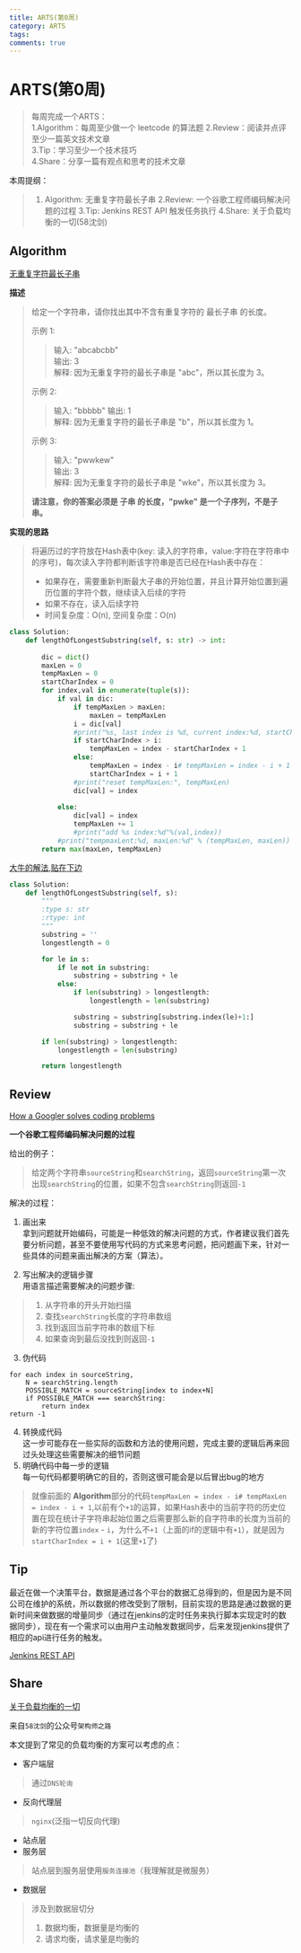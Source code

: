 ```yaml
---
title: ARTS(第0周)
category: ARTS
tags:  
comments: true
---
```


# ARTS(第0周)

> 每周完成一个ARTS：    
> 1.Algorithm：每周至少做一个 leetcode 的算法题 
> 2.Review：阅读并点评至少一篇英文技术文章  
> 3.Tip：学习至少一个技术技巧   
> 4.Share：分享一篇有观点和思考的技术文章

本周提纲：
> 1. Algorithm: 无重复字符最长子串
> 2.Review: 一个谷歌工程师编码解决问题的过程
> 3.Tip: Jenkins REST API 触发任务执行
> 4.Share: 关于负载均衡的一切(58沈剑)

<!-- more -->

## Algorithm

[无重复字符最长子串](https://leetcode-cn.com/problems/longest-substring-without-repeating-characters/)

**描述**

> 给定一个字符串，请你找出其中不含有重复字符的 最长子串 的长度。
>
>示例 1:
>
>>输入: "abcabcbb"  
>>输出: 3   
>>解释: 因为无重复字符的最长子串是 "abc"，所以其长度为 3。  
>
>示例 2:
>
>>输入: "bbbbb" 
>>输出: 1   
>>解释: 因为无重复字符的最长子串是 "b"，所以其长度为 1。    
>
>示例 3:
>
>>输入: "pwwkew"    
>>输出: 3   
>>解释: 因为无重复字符的最长子串是 "wke"，所以其长度为 3。
>
> **请注意，你的答案必须是 子串 的长度，"pwke" 是一个子序列，不是子串。**

**实现的思路**  

> 将遍历过的字符放在Hash表中(key: 读入的字符串，value:字符在字符串中的序号)，每次读入字符都判断该字符串是否已经在Hash表中存在：     
> * 如果存在，需要重新判断最大子串的开始位置，并且计算开始位置到遍历位置的字符个数，继续读入后续的字符    
> * 如果不存在，读入后续字符  
> * 时间复杂度：O(n), 空间复杂度：O(n)

```python
class Solution:
    def lengthOfLongestSubstring(self, s: str) -> int:
        
        dic = dict()
        maxLen = 0
        tempMaxLen = 0
        startCharIndex = 0
        for index,val in enumerate(tuple(s)):
            if val in dic:
                if tempMaxLen > maxLen:
                    maxLen = tempMaxLen
                i = dic[val]
                #print("%s, last index is %d, current index:%d, startCharIndex:%d" %(val, i, index, startCharIndex))
                if startCharIndex > i:
                    tempMaxLen = index - startCharIndex + 1
                else:
                    tempMaxLen = index - i# tempMaxLen = index - i + 1
                    startCharIndex = i + 1
                #print("reset tempMaxLen:", tempMaxLen)
                dic[val] = index
                
            else:
                dic[val] = index
                tempMaxLen += 1
                #print("add %s index:%d"%(val,index))
            #print("tempmaxLent:%d, maxLen:%d" % (tempMaxLen, maxLen))
        return max(maxLen, tempMaxLen)
```

[大牛的解法,贴在下边](https://leetcode-cn.com/submissions/detail/15031482/)
```python
class Solution:
    def lengthOfLongestSubstring(self, s):
        """
        :type s: str
        :rtype: int
        """
        substring = ''
        longestlength = 0

        for le in s:
            if le not in substring:
                substring = substring + le
            else:
                if len(substring) > longestlength:
                    longestlength = len(substring)

                substring = substring[substring.index(le)+1:]
                substring = substring + le

        if len(substring) > longestlength:
            longestlength = len(substring)

        return longestlength
```

## Review

[How a Googler solves coding problems](https://blog.usejournal.com/how-a-googler-solves-coding-problems-ec5d59e73ec5)

**一个谷歌工程师编码解决问题的过程**

给出的例子：
> 给定两个字符串`sourceString`和`searchString`，返回`sourceString`第一次出现`searchString`的位置，如果不包含`searchString`则返回`-1`

解决的过程：

1. 画出来   
拿到问题就开始编码，可能是一种低效的解决问题的方式，作者建议我们首先要分析问题，甚至不要使用写代码的方式来思考问题，把问题画下来，针对一些具体的问题来画出解决的方案（算法）。

2. 写出解决的逻辑步骤   
用语言描述需要解决的问题步骤:
> 1. 从字符串的开头开始扫描
> 2. 查找`searchString`长度的字符串数组
> 3. 找到返回当前字符串的数组下标
> 4. 如果查询到最后没找到则返回`-1`

3. 伪代码   
```
for each index in sourceString,
    N = searchString.length
    POSSIBLE_MATCH = sourceString[index to index+N]
    if POSSIBLE_MATCH === searchString:
        return index
return -1
```
4. 转换成代码   
这一步可能存在一些实际的函数和方法的使用问题，完成主要的逻辑后再来回过头处理这些需要解决的细节问题
5. 明确代码中每一步的逻辑   
每一句代码都要明确它的目的，否则这很可能会是以后冒出bug的地方
> 就像前面的 **Algorithm**部分的代码`tempMaxLen = index - i# tempMaxLen = index - i + 1`,以前有个`+1`的运算，如果Hash表中的当前字符的历史位置在现在统计子字符串起始位置之后需要那么新的自字符串的长度为当前的新的字符位置`index` - `i`，为什么不`+1`（上面的if的逻辑中有`+1`），就是因为`startCharIndex = i + 1`(这里`+1`了)

## Tip
最近在做一个决策平台，数据是通过各个平台的数据汇总得到的，但是因为是不同公司在维护的系统，所以数据的修改受到了限制，目前实现的思路是通过数据的更新时间来做数据的增量同步（通过在jenkins的定时任务来执行脚本实现定时的数据同步），现在有一个需求可以由用户主动触发数据同步，后来发现jenkins提供了相应的api进行任务的触发。

[Jenkins REST API](https://wiki.jenkins.io/display/JENKINS/Remote+access+API)

## Share
[关于负载均衡的一切](https://mp.weixin.qq.com/s?__biz=MjM5ODYxMDA5OQ==&mid=2651961763&idx=1&sn=ac77119dfc8b78a8275dc4b2e64d1d3f&chksm=bd2d0c7f8a5a8569e6663cdde804a9ec078048e3e08b8522aefbb5057aded1dd9b853131e4e2&scene=21#wechat_redirect)

来自`58沈剑`的公众号`架构师之路`

本文提到了常见的负载均衡的方案可以考虑的点：
* 客户端层
> 通过`DNS轮询`
* 反向代理层
> `nginx`(泛指一切反向代理)
* 站点层
* 服务层
> 站点层到服务层使用`服务连接池`（我理解就是微服务）
* 数据层
> 涉及到数据层切分
> 1. 数据均衡，数据量是均衡的
> 2. 请求均衡，请求量是均衡的
